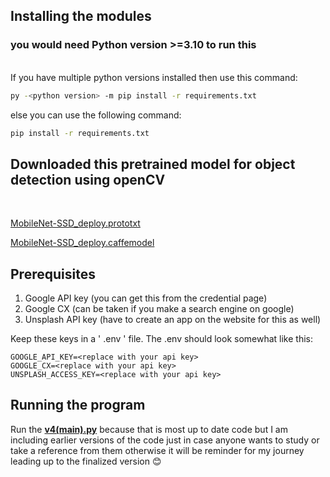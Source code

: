 ## Installing the modules

### you would need Python version >=3.10 to run this
<br>
If you have multiple python versions installed then use this command:

```bash
py -<python version> -m pip install -r requirements.txt
```

else you can use the following command:

```bash
pip install -r requirements.txt
```

## Downloaded this pretrained model for object detection using openCV
<br>

[MobileNet-SSD_deploy.prototxt](https://github.com/chuanqi305/MobileNet-SSD/blob/master/deploy.prototxt)
<br>

[MobileNet-SSD_deploy.caffemodel](https://github.com/chuanqi305/MobileNet-SSD/blob/master/mobilenet_iter_73000.caffemodel)

## Prerequisites

1. Google API key (you can get this from the credential page)
2. Google CX (can be taken if you make a search engine on google)
3. Unsplash API key (have to create an app on the website for this as well)

Keep these keys in a ' .env ' file. The .env should look somewhat like this:

```.env
GOOGLE_API_KEY=<replace with your api key>
GOOGLE_CX=<replace with your api key>
UNSPLASH_ACCESS_KEY=<replace with your api key>
```

## Running the program

Run the [<b>v4(main).py</b>](https://github.com/mehulverma26/Mechanics-of-search-assignment-2/blob/main/v4%20(main).py) because that is most up to date code but I am including earlier versions of the code just in case anyone wants to study or take a reference from them otherwise it will be reminder for my journey leading up to the finalized version 😊